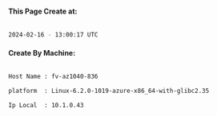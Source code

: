 
   
#### This Page Create at:

```bash

2024-02-16 - 13:00:17 UTC

```

#### Create By Machine:

```bash

Host Name : fv-az1040-836

platform  : Linux-6.2.0-1019-azure-x86_64-with-glibc2.35

Ip Local  : 10.1.0.43

```

